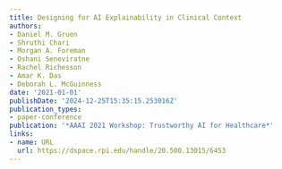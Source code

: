 ```yaml
---
title: Designing for AI Explainability in Clinical Context
authors:
- Daniel M. Gruen
- Shruthi Chari
- Morgan A. Foreman
- Oshani Seneviratne
- Rachel Richesson
- Amar K. Das
- Deborah L. McGuinness
date: '2021-01-01'
publishDate: '2024-12-25T15:35:15.253016Z'
publication_types:
- paper-conference
publication: '*AAAI 2021 Workshop: Trustworthy AI for Healthcare*'
links:
- name: URL
  url: https://dspace.rpi.edu/handle/20.500.13015/6453
---
```

